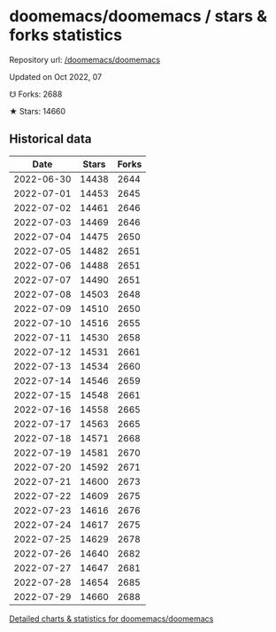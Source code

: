 # doomemacs/doomemacs / stars & forks statistics

Repository url: [/doomemacs/doomemacs](https://github.com/doomemacs/doomemacs)

Updated on Oct 2022, 07

☋ Forks: 2688

★ Stars: 14660

## Historical data
| Date | Stars | Forks |
|------|-------|-------|
| 2022-06-30 | 14438 | 2644 | 
| 2022-07-01 | 14453 | 2645 | 
| 2022-07-02 | 14461 | 2646 | 
| 2022-07-03 | 14469 | 2646 | 
| 2022-07-04 | 14475 | 2650 | 
| 2022-07-05 | 14482 | 2651 | 
| 2022-07-06 | 14488 | 2651 | 
| 2022-07-07 | 14490 | 2651 | 
| 2022-07-08 | 14503 | 2648 | 
| 2022-07-09 | 14510 | 2650 | 
| 2022-07-10 | 14516 | 2655 | 
| 2022-07-11 | 14530 | 2658 | 
| 2022-07-12 | 14531 | 2661 | 
| 2022-07-13 | 14534 | 2660 | 
| 2022-07-14 | 14546 | 2659 | 
| 2022-07-15 | 14548 | 2661 | 
| 2022-07-16 | 14558 | 2665 | 
| 2022-07-17 | 14563 | 2665 | 
| 2022-07-18 | 14571 | 2668 | 
| 2022-07-19 | 14581 | 2670 | 
| 2022-07-20 | 14592 | 2671 | 
| 2022-07-21 | 14600 | 2673 | 
| 2022-07-22 | 14609 | 2675 | 
| 2022-07-23 | 14616 | 2676 | 
| 2022-07-24 | 14617 | 2675 | 
| 2022-07-25 | 14629 | 2678 | 
| 2022-07-26 | 14640 | 2682 | 
| 2022-07-27 | 14647 | 2681 | 
| 2022-07-28 | 14654 | 2685 | 
| 2022-07-29 | 14660 | 2688 | 


[Detailed charts & statistics for doomemacs/doomemacs](https://reviewgithub.com/rep/doomemacs/doomemacs)
